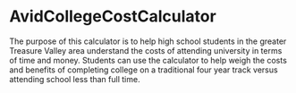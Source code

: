 # AvidCollegeCostCalculator
The purpose of this calculator is to help high school students in the greater Treasure Valley area understand the costs of attending university in terms of time and money. Students can use the calculator to help weigh the costs and benefits of completing college on a traditional four year track versus attending school less than full time.
